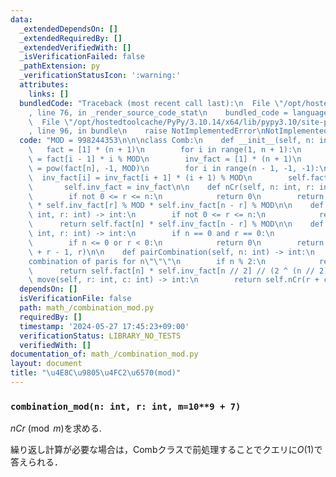 ```yaml
---
data:
  _extendedDependsOn: []
  _extendedRequiredBy: []
  _extendedVerifiedWith: []
  _isVerificationFailed: false
  _pathExtension: py
  _verificationStatusIcon: ':warning:'
  attributes:
    links: []
  bundledCode: "Traceback (most recent call last):\n  File \"/opt/hostedtoolcache/PyPy/3.10.14/x64/lib/pypy3.10/site-packages/onlinejudge_verify/documentation/build.py\"\
    , line 76, in _render_source_code_stat\n    bundled_code = language.bundle(\n\
    \  File \"/opt/hostedtoolcache/PyPy/3.10.14/x64/lib/pypy3.10/site-packages/onlinejudge_verify/languages/python.py\"\
    , line 96, in bundle\n    raise NotImplementedError\nNotImplementedError\n"
  code: "MOD = 998244353\n\n\nclass Comb:\n    def __init__(self, n: int):\n     \
    \   fact = [1] * (n + 1)\n        for i in range(1, n + 1):\n            fact[i]\
    \ = fact[i - 1] * i % MOD\n        inv_fact = [1] * (n + 1)\n        inv_fact[n]\
    \ = pow(fact[n], -1, MOD)\n        for i in range(n - 1, -1, -1):\n          \
    \  inv_fact[i] = inv_fact[i + 1] * (i + 1) % MOD\n        self.fact = fact\n \
    \       self.inv_fact = inv_fact\n\n    def nCr(self, n: int, r: int) -> int:\n\
    \        if not 0 <= r <= n:\n            return 0\n        return self.fact[n]\
    \ * self.inv_fact[r] % MOD * self.inv_fact[n - r] % MOD\n\n    def nPr(self, n:\
    \ int, r: int) -> int:\n        if not 0 <= r <= n:\n            return 0\n  \
    \      return self.fact[n] * self.inv_fact[n - r] % MOD\n\n    def nHr(self, n:\
    \ int, r: int) -> int:\n        if n == 0 and r == 0:\n            return 1\n\
    \        if n <= 0 or r < 0:\n            return 0\n        return self.nCr(n\
    \ + r - 1, r)\n\n    def pairCombination(self, n: int) -> int:\n        \"\"\"\
    combination of paris for n\"\"\"\n        if n % 2:\n            return 1\n  \
    \      return self.fact[n] * self.inv_fact[n // 2] // (2 ^ (n // 2))\n\n    def\
    \ move(self, r: int, c: int) -> int:\n        return self.nCr(r + c, r)\n"
  dependsOn: []
  isVerificationFile: false
  path: math_/combination_mod.py
  requiredBy: []
  timestamp: '2024-05-27 17:45:23+09:00'
  verificationStatus: LIBRARY_NO_TESTS
  verifiedWith: []
documentation_of: math_/combination_mod.py
layout: document
title: "\u4E8C\u9805\u4FC2\u6570(mod)"
---
```


### `combination_mod(n: int, r: int, m=10**9 + 7)`

$nCr\pmod m$を求める.

繰り返し計算が必要な場合は，Combクラスで前処理することでクエリに$O(1)$で答えられる．